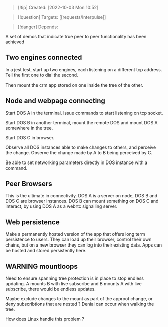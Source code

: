 >[!tip] Created: [2022-10-03 Mon 10:52]

>[!question] Targets: [[requests/Interpulse]]

>[!danger] Depends: 

A set of demos that indicate true peer to peer functionality has been achieved
## Two engines connected
In a jest test, start up two engines, each listening on a different tcp address. Tell the first one to dial the second.

Then mount the crm app stored on one inside the tree of the other.
## Node and webpage connecting
Start DOS A in the terminal. Issue commands to start listening on tcp socket.

Start DOS B in another terminal, mount the remote DOS and mount DOS A somewhere in the tree.

Start DOS C in browser.

Observe all DOS instances able to make changes to others, and perceive the change. Observe the change made by A to B being perceived by C.

Be able to set networking parameters directly in DOS instance with a command.

## Peer Browsers
This is the ultimate in connectivity. DOS A is a server on node, DOS B and DOS C are browser instances. DOS B can mount something on DOS C and interact, by using DOS A as a webrtc signalling server.

## Web persistence
Make a permanently hosted version of the app that offers long term persistence to users.  They can load up their browser, control their own chains, but on a new browser they can log into their existing data.  Apps can be hosted and stored persistently here.

## WARNING mountloops
Need to ensure spanning tree protection is in place to stop endless updating. A mounts B with live subscribe and B mounts A with live subscribe, there would be endless updates.

Maybe exclude changes to the mount as part of the approot change, or deny subscribtions that are nested ? Denial can occur when walking the tree.

How does Linux handle this problem ?